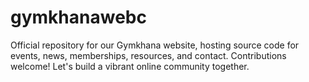 # gymkhanawebc
 Official repository for our Gymkhana website, hosting source code for events, news, memberships, resources, and contact. Contributions welcome! Let's build a vibrant online community together.
